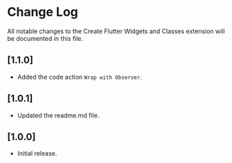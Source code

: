 # Change Log

All notable changes to the Create Flutter Widgets and Classes extension will be documented in this file.

## [1.1.0]

- Added the code action `Wrap with Observer`.

## [1.0.1]

- Updated the readme.md file.

## [1.0.0]

- Initial release.
